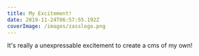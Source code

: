 ```yaml
---
title: My Excitement!
date: 2019-11-24T06:57:55.192Z
coverImage: /images/zasslogo.png
---
```

It's really a unexpressable excitement to create a cms of my own!
